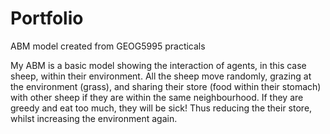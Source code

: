 # Portfolio
ABM model created from GEOG5995 practicals

My ABM is a basic model showing the interaction of agents, in this case sheep, within their environment. 
All the sheep move randomly, grazing at the environment (grass), and sharing their store (food within their stomach)
with other sheep if they are within the same neighbourhood. If they are greedy and eat too much, they will be sick! Thus reducing the
their store, whilst increasing the environment again.  

